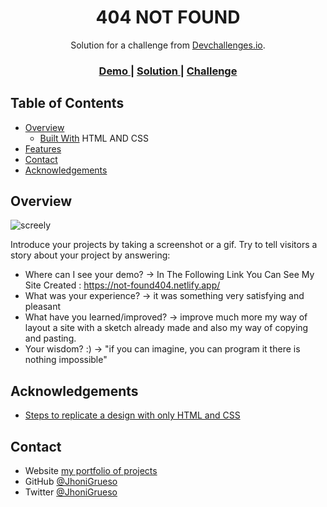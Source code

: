 <!-- Please update value in the {}  -->

<h1 align="center">404 NOT FOUND</h1>

<div align="center">
   Solution for a challenge from  <a href="http://devchallenges.io" target="_blank">Devchallenges.io</a>.
</div>

<div align="center">
  <h3>
    <a href="https://{your-demo-link.your-domain}">
      Demo
    </a>
    <span> | </span>
    <a href="https://{your-url-to-the-solution}">
      Solution
    </a>
    <span> | </span>
    <a href="https://devchallenges.io/challenges/wBunSb7FPrIepJZAg0sY">
      Challenge
    </a>
  </h3>
</div>

<!-- TABLE OF CONTENTS -->

## Table of Contents

- [Overview](#overview)
  - [Built With](#built-with) HTML AND CSS
- [Features](#features)
- [Contact](#contact)
- [Acknowledgements](#acknowledgements)

<!-- OVERVIEW -->

## Overview

<img src="https://i.ibb.co/jMpdZ87/screely.png" alt="screely" style="max-width: 100%; margin:0px auto;" >

Introduce your projects by taking a screenshot or a gif. Try to tell visitors a story about your project by answering:

- Where can I see your demo? -> 
   In The Following Link You Can See My Site Created : <a href="https://{your-demo-link.your-domain}">https://not-found404.netlify.app/</a>
- What was your experience? -> 
   it was something very satisfying and pleasant
- What have you learned/improved? -> 
   improve much more my way of layout a site with a sketch already made and also my way of copying and pasting.
- Your wisdom? :) ->
 "if you can imagine, you can program it there is nothing impossible"


## Acknowledgements

<!-- This section should list any articles or add-ons/plugins that helps you to complete the project. This is optional but it will help you in the future. For exmpale -->

- [Steps to replicate a design with only HTML and CSS](https://devchallenges-blogs.web.app/how-to-replicate-design/)


## Contact

- Website [my portfolio of projects](https://yonnigrueso.000webhostapp.com/index.html)
- GitHub [@JhoniGrueso](https://github.com/jhonigrueso)
- Twitter [@JhoniGrueso](https://twitter.com/Jhoni2002)

